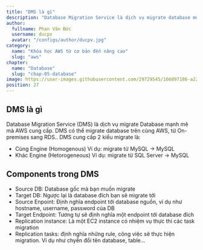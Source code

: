 ```yaml
---
title: "DMS là gì"
description: "Database Migration Service là dịch vụ migrate database một cách an toàn, tin cậy."
author:
  fullname: Phan Văn Đức
  username: ducpv
  avatar: "/configs/author/ducpv.jpg"
category:
  name: "Khóa học AWS từ cơ bản đến nâng cao"
  slug: "aws"
chapter:
  name: "Database"
  slug: "chap-05-database"
image: https://user-images.githubusercontent.com/29729545/166097186-a22dce8c-8f7b-49f4-afa2-856e2e91f269.png
position: 27
---
```


## DMS là gì

Database Migration Service (DMS) là dịch vụ migrate Database mạnh mẽ mà AWS cung cấp. DMS có thể migrate database trên cùng AWS, từ On-premises sang RDS.. DMS cung cấp 2 kiểu migrate là:
- Cùng Engine (Homogenous)
  Ví dụ: migrate từ MySQL -> MySQL
- Khác Engine (Hetorogeneous)
  Ví dụ: migrate từ SQL Server -> MySQL

## Components trong DMS
- Source DB: Database gốc mà bạn muốn migrate
- Target DB: Ngược lại là database đích bạn sẽ migrate tới
- Source Enpoint: Định nghĩa endpoint tới database nguồn, ví dụ như hostname, username, password của DB
- Target Endpoint: Tương tự sẽ định nghĩa một endpoint tới database đích
- Replication instance: Là một EC2 instance có nhiệm vụ thực thi các task migration
- Replication tasks: định nghĩa những rule, công việc sẽ thực hiện migration. Ví dụ như chyển đổi tên database, table...